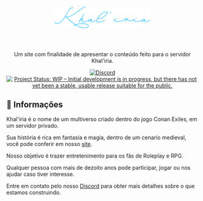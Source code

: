 <h1 align="center">
    <br>
    <img src="img/Khaliria.png" alt="Khal'iria" width="50%">
    <br><br>
</h1>

<p align="center">Um site com finalidade de apresentar o conteúdo feito para o servidor Khal'iria.</p>

<p align="center">
    <a href="https://discord.gg/N5t9eSeY8U">
    <img src="https://img.shields.io/discord/829042103295410197?color=%237289DA&label=Khal'iria&logo=discord&logoColor=white" alt="Discord"></a>
    <a href="https://www.repostatus.org/#wip">
    <img src="https://www.repostatus.org/badges/latest/wip.svg" alt="Project Status: WIP – Initial development is in progress, but there has not yet been a stable, usable release suitable for the public." /></a>  
</p>

## :dizzy: **Informações**

Khal'iria é o nome de um multiverso criado dentro do jogo Conan Exiles, em um servidor privado.

Sua história é rica em fantasia e magia, dentro de um cenario medieval, você pode conferir em nosso [site](https://khaliriarp.github.io/kha).

Nosso objetivo é trazer entretenimento para os fãs de Roleplay e RPG.

Qualquer pessoa com mais de dezoito anos pode participar, jogar ou nos ajudar caso tiver interesse.

Entre em contato pelo nosso [Discord](https://discord.gg/N5t9eSeY8U) para obter mais detalhes sobre o que estamos construindo.